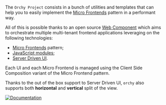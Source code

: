 The `Orchy Project` consists in a bunch of utilities and templates that can help you to easily implement the [Micro Frontends](https://micro-frontends.org/) pattern in a performant way.

All of this is possible thanks to an open source [Web Component](https://developer.mozilla.org/en-US/docs/Web/Web_Components) which aims to orchestrate multiple multi-tenant frontend applications leveraging on the following technologies:

- [Micro Frontends](https://micro-frontends.org/) pattern;
- [JavaScript modules](https://developer.mozilla.org/en-US/docs/Web/JavaScript/Guide/Modules);
- [Server Driven UI](https://www.judo.app/blog/server-driven-ui/).

Each UI and each Micro Frontend is managed using the Client Side Composition variant of the Micro Frontend pattern.

Thanks to the out of the box support to Server Driven UI, `orchy` also supports both **horizontal** and **vertical** split of the view.

[![Documentation](https://img.shields.io/badge/Documentation-%2326A570.svg?style=for-the-badge&logo=readthedocs&logoColor=white)](https://orchy-mfe.github.io/)